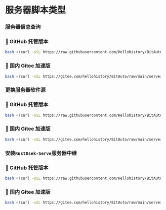 # 服务器脚本类型

### 服务器信息查询

### **🔹 GitHub 托管版本**
```bash
bash <(curl -sSL https://raw.githubusercontent.com/Hellohistory/BitAuto/refs/heads/main/server/server_info_report/server_info_report_zh.sh)
```

### **🚀 国内 Gitee 加速版**
```bash
bash <(curl -sSL https://gitee.com/hellohistory/BitAuto/raw/main/server/server_info_report/server_info_report_zh.sh)
```

### 更换服务器软件源

### **🔹 GitHub 托管版本**
```bash
bash <(curl -sSL https://raw.githubusercontent.com/Hellohistory/BitAuto/refs/heads/main/server/ubuntu_change_source/ubuntu_change_source_zh.sh)
```

### **🚀 国内 Gitee 加速版**
```bash
bash <(curl -sSL https://gitee.com/hellohistory/BitAuto/raw/main/server/ubuntu_change_source/ubuntu_change_source_zh.sh)
```

### 安装`RustDsek-Serve`服务器中继

### **🔹 GitHub 托管版本**
```bash
bash <(curl -sSL https://raw.githubusercontent.com/Hellohistory/BitAuto/refs/heads/main/server/install_rustdesk/install_rustdesk_zh.sh)
```

### **🚀 国内 Gitee 加速版**
```bash
bash <(curl -sSL https://gitee.com/hellohistory/BitAuto/raw/main/server/install_rustdesk/install_rustdesk_zh.sh)
```
